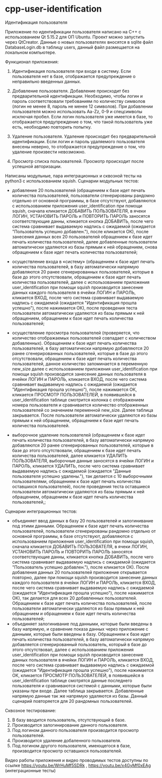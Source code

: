 # cpp-user-identification
Идентификация пользователя

Приложение по идентификации пользователя написано на C++ с использованием Qt 5.15.2 для ОП Ubuntu. Проект можно запустить через QtCreator.
Данные о новых пользователях вносятся в sqlite файл DatabaseLogin.db в таблицу users, данный файл размещается на локальном компьютере. 

Функционал приложения:
1. Идентификация пользователя при входе в систему. Если пользователя нет в базе, отображается предупреждение о неправильно введенных данных.

2. Добавление пользователя. Добавление происходит без предварительной идентификации. Необходимо, чтобы логин и пароль соответствовали требованиям по количеству символов (логин не менее 8, пароль не менее 12 символов). При добавлении пользователя можно использовать Aa-Zz, 0-9 и спецсимволы исключая пробел. Если логин пользователя уже имеется в базе, то отображается предупреждение о том, что такой пользователь уже есть, необходимо повторить попытку.

3. Удаление пользователя. Удаление происходит без предварительной идентификации. Если логин и пароль удаляемого пользователя внесены неверно, то отображается предупреждение о том, что удаление произвести невозможно.

4. Просмотр списка пользователей. Просмотр происходит после успешной авторизации.

Написаны модульные, пара интеграционных и сквозной тесты на python3 с использованием squish.
Сценарии модульных тестов:

 - добавление 20 пользователей (обращением к базе идет печать количества пользователей, пользователи сгенерированы рандомно отдельно от основной программы, в базе отсутствуют, добавляются с использованием приложения user_identification при помощи squish, сначала кликается ДОБАВИТЬ ПОЛЬЗОВАТЕЛЯ, в ячеки ЛОГИН, УСТАНОВИТЬ ПАРОЛЬ и ПОВТОРИТЬ ПАРОЛЬ заносятся соответствующие данны, кликается кнопка ДОБАВИТЬ, после чего система сравнивает выдаваемую надпись с ожидаемой (ожидается "Пользователь успешно добавлен."), после кликается ОК), после занесения данных всех 20 пользователей обращением к базе идет печать количества пользователей, далее добавленные пользователи автоматически удаляются из базы прямым к ней обращением, снова обращением к базе идет печать количества пользователей;
    
 - осуществление входа в «систему» (обращением к базе идет печать количества пользователей, в базу автоматически напрямую добавляются 20 ранее сгенерированных пользователей, которые в базе до этого отсутствовали, обращением к базе идет печать количества пользователей, далее с использованием приложения user_identification при помощи squish производится занесение данных каждого пользователя в ячейки ЛОГИН и ПАРОЛЬ, кликается ВХОД, после чего система сравнивает выдаваемую надпись с ожидаемой (ожидается "Идентификация прошла успешно"), после нажимается ОК), после проведения теста пользователи автоматически удаляются из базы прямым к ней обращением, обращением к базе идет печать количества пользователей;
    
 - осуществление просмотра пользователей (проверяется, что количество отображаемых пользователей совпадает с количеством добавленных). Обращением к базе идет печать количества пользователей, в базу автоматически напрямую добавляются 20 ранее сгенерированных пользователей, которые в базе до этого отсутствовали, обращением к базе идет печать количества пользователей, данное количество запоминается в переменную new_size далее с использованием приложения user_identification при помощи squish производится занесение данных пользователя в ячейки ЛОГИН и ПАРОЛЬ, кликается ВХОД, после чего система сравнивает выдаваемую надпись с ожидаемой (ожидается "Идентификация прошла успешно"), после нажимается ОК, кликается ПРОСМОТР ПОЛЬЗОВАТЕЛЕЙ, в появившейся в user_identification таблице смотрится колонка с отображением номера пользователя и сравнивается количество отображенных пользователей со значением переменной new_size. Далее таблица закрывается. После пользователи автоматически удаляются из базы прямым к ней обращением, обращением к базе идет печать количества пользователей.  
    
 - выборочное удаление пользователей (обращением к базе идет печать количества пользователей, в базу автоматически напрямую добавляются 20 ранее сгенерированных пользователей, которые в базе до этого отсутствовали, обращением к базе идет печать количества пользователей, далее кликается УДАЛИТЬ ПОЛЬЗОВАТЕЛЯ, выборочные данные заносятся в ячейки ЛОГИН и ПАРОЛЬ, кликается УДАЛИТЬ, после чего система сравнивает выдаваемую надпись с ожидаемой (ожидается "Данные пользователя успешно удалены."), так делается с 10 выборочными пользователями, обращением к базе идет печать количества оставшихся пользователей), после проведения теста оставшиеся пользователи автоматически удаляются из базы прямым к ней обращением, обращением к базе идет печать количества пользователей,;

Сценарии интеграционных тестов:
- объединяет ввод данных в базу 20 пользователей и залогинивание под этими данными. Обращением к базе идет печать количества пользователей, пользователи сгенерированы рандомно отдельно от основной программы, в базе отсутствуют, добавляются с использованием приложения user_identification при помощи squish, сначала кликается ДОБАВИТЬ ПОЛЬЗОВАТЕЛЯ, в ячеки ЛОГИН, УСТАНОВИТЬ ПАРОЛЬ и ПОВТОРИТЬ ПАРОЛЬ заносятся соответствующие данны, кликается кнопка ДОБАВИТЬ, после чего система сравнивает выдаваемую надпись с ожидаемой (ожидается "Пользователь успешно добавлен."), после кликается ОК). После добавления данных 20 пользователей приложение открывается повторно, далее при помощи squish производится занесение данных каждого пользователя в ячейки ЛОГИН и ПАРОЛЬ, кликается ВХОД, после чего система сравнивает выдаваемую надпись с ожидаемой (ожидается "Идентификация прошла успешно"), после нажимается ОК), так делается для всех 20 добавленных пользователей. Обращением к базе идет печать количества пользователей, после пользователи автоматически удаляются из базы прямым к ней обращением и обращением к базе идет печать количества пользователей;  
- объединяет залогинивание под данными, которые были введены в базу напрямую, и сравнение показа данных через приложение с данными, которые были введены в базу. Обращением к базе идет печать количества пользователей, в базу автоматически напрямую добавляется сгенерированный пользователь, который в базе до этого отсутствовал, далее с использованием приложения user_identification при помощи squish производится занесение данных пользователя в ячейки ЛОГИН и ПАРОЛЬ, кликается ВХОД, после чего система сравнивает выдаваемую надпись с ожидаемой (ожидается "Идентификация прошла успешно"), после нажимается ОК, кликается ПРОСМОТР ПОЛЬЗОВАТЕЛЕЙ, в появившейся в user_identification таблице смотрятся данные последнего пользователя и сравниваются системой с данными, которые были указаны при входе. Далее таблица закрывается. Добавленные напрямую данные так же напрямую удаляются из базы. Данный сценарий повторяется для 20 рандомных пользователей.

Сквозное тестирование:
1. В базу вводится пользователь, отсутствующий в базе.
2. Производится залогинирование данного пользователя.
3. Под логином данного пользователя производится просмотр пользователей. 
4. Производится удаление добаленного пользователя.
5. Под логином другого пользователя, имеющегося в базе, производится просмотр оставшихся пользователей. 

Видео работы приложения и видео проводимых тестов доступны по ссылке https://youtu.be/WrHuMf5SDRk , https://youtu.be/x4GyMf0xEAg (интеграционные тесты)
